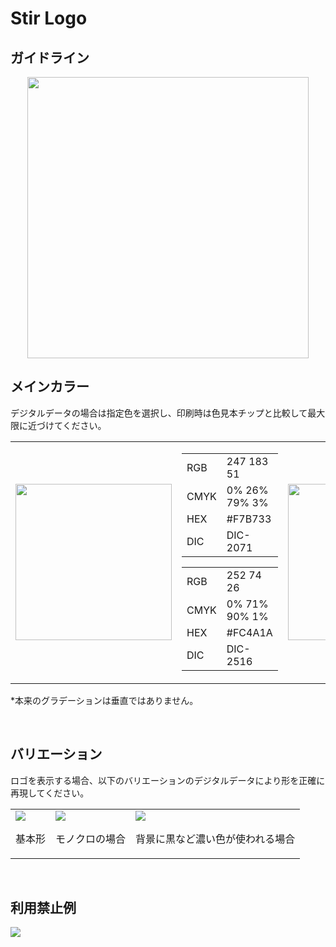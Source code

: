 <h1>Stir Logo</h1>
<h2>ガイドライン</h2>
<div align="center">
    <img src="https://github.com/StirNetwork/stir_logo/assets/71627059/a5a20378-32a4-4166-ba37-705d3c8cb629" width="450">
</div>

<h2>メインカラー</h2>
<p>デジタルデータの場合は指定色を選択し、印刷時は色見本チップと比較して最大限に近づけてください。</p>
<div>
  <table>
    <tr>
      <td><img src="https://github.com/StirNetwork/stir_logo/assets/71627059/0a4ecd21-15d9-4aa2-b870-696386294cc7" width="250"></td>
      <td>
        <table>
          <tr>
            <td>RGB</td>
            <td>247 183 51</td>
          </tr>
          <tr>
            <td>CMYK</td>
            <td>0% 26% 79% 3%</td>
          </tr>
          <tr>
            <td>HEX</td>
            <td>#F7B733</td>
          </tr>
          <tr>
            <td>DIC</td>
            <td>DIC-2071</td>
          </tr>
        </table>
        <table>
          <tr>
            <td>RGB</td>
            <td>252 74 26</td>
          </tr>
          <tr>
            <td>CMYK</td>
            <td>0% 71% 90% 1%</td>
          </tr>
          <tr>
            <td>HEX</td>
            <td>#FC4A1A</td>
          </tr>
          <tr>
            <td>DIC</td>
            <td>DIC-2516</td>
          </tr>
        </table>
      </td>
      <td><img src="https://github.com/StirNetwork/stir_logo/assets/71627059/dc8a1e30-e4d2-41f2-9be8-f8764dc6a933" width="250"></td>
       <td>
        <table>
          <tr>
            <td>RGB</td>
            <td>25 25 25</td>
          </tr>
          <tr>
            <td>CMYK</td>
            <td>0% 0% 0% 90%</td>
          </tr>
          <tr>
            <td>HEX</td>
            <td>#191919</td>
          </tr>
          <tr>
            <td>DIC</td>
            <td>DIC-555</td>
          </tr>
        </table>
      </td>
    </tr>
  </table>
</div>
<p>*本来のグラデーションは垂直ではありません。</p>
<br>

<h2>バリエーション</h2>
<p>ロゴを表示する場合、以下のバリエーションのデジタルデータにより形を正確に再現してください。</p>
<div>
    <table>
      <tr>
        <td><img src="https://github.com/StirNetwork/stir_logo/assets/71627059/a5a20378-32a4-4166-ba37-705d3c8cb629" width="auto"><br><p>基本形</p></td>
        <td><img src="https://github.com/StirNetwork/stir_logo/assets/71627059/196c9a02-8853-4cee-807a-7110f4c0fffb" width="auto"><br><p>モノクロの場合</p></td>
        <td><img src="https://github.com/StirNetwork/stir_logo/assets/71627059/499286f0-4e8e-4939-9fc3-f9cab3caa325" width="auto"><br><p>背景に黒など濃い色が使われる場合</p></td>
    </table>
</div>
<br>

<h2>利用禁止例</h2>
<div>
  <img src="https://github.com/StirNetwork/stir_logo/assets/71627059/ea19e0dc-9a6a-417c-8f24-bf8cd18def4e" width="auto">
</div>
<br>
